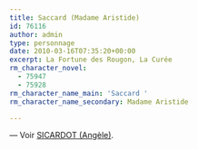 ```yaml
---
title: Saccard (Madame Aristide)
id: 76116
author: admin
type: personnage
date: 2010-03-16T07:35:20+00:00
excerpt: La Fortune des Rougon, La Curée
rm_character_novel:
  - 75947
  - 75928
rm_character_name_main: 'Saccard '
rm_character_name_secondary: Madame Aristide

---
```

— Voir <a href="#/personnage/sicardot-angele/" target="_self">SICARDOT (Angèle)</a>.